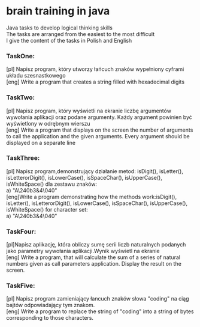 # brain training in java
Java tasks to develop logical thinking skills<br>
The tasks are arranged from the easiest to the most difficult<br>
I give the content of the tasks in Polish and English<br>
### TaskOne:<br>
[pl] Napisz program, który utworzy łańcuch znaków wypełniony cyframi układu szesnastkowego<br>
[eng] Write a program that creates a string filled with hexadecimal digits<br>
### TaskTwo:<br>
[pl] Napisz program, który wyświetli na ekranie liczbę argumentów wywołania aplikacji oraz podane argumenty. Każdy argument powinien być 
wyświetlony w odrębnym wierszu <br>
[eng] Write a program that displays on the screen the number of arguments to call the application and the given arguments. Every argument should be
displayed on a separate line<br>
### TaskThree: <br>
[pl] Napisz program,demonstrujący działanie metod: isDigit(), isLetter(),
isLetterorDigit(), isLowerCase(), isSpaceChar(), isUpperCase(), isWhiteSpace() dla
zestawu znaków:<br>
a) "A\240b3&4\040"<br>
[eng]Write a program demonstrating how the methods work:isDigit(), isLetter(),
isLetterorDigit(), isLowerCase(), isSpaceChar(), isUpperCase(), isWhiteSpace() for character set:<br>
a) "A\240b3&4\040"<br>
### TaskFour:<br>
[pl]Napisz aplikację, która obliczy sumę serii liczb naturalnych podanych jako parametry wywołania
aplikacji.Wynik wyświetl na ekranie<br>
[eng] Write a program, that will calculate the sum of a series of natural numbers given as call parameters application.
Display the result on the screen. <br>
### TaskFive:<br>
[pl] Napisz program zamieniający łancuch znaków słowa "coding" na ciąg bajtów odpowiadający tym znakom.<br>
[eng] Write a program to replace the string of "coding" into a string of bytes corresponding to those characters. <br>



